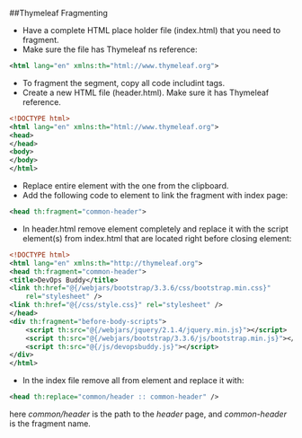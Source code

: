 ##Thymeleaf Fragmenting
- Have a complete HTML place holder file (index.html) that you need to fragment.
- Make sure the file has Thymeleaf ns reference:
```xml
<html lang="en" xmlns:th="html://www.thymeleaf.org">
```
- To fragment the <head> segment, copy all code includint <head> tags.
- Create a new HTML file (header.html). Make sure it has Thymeleaf reference.
```xml
<!DOCTYPE html>
<html lang="en" xmlns:th="html://www.thymeleaf.org">
<head>
</head>
<body>
</body>
</html>
```
- Replace entire <head> element with the one from the clipboard.
- Add the following code to <head> element to link the fragment with index page:
```xml
<head th:fragment="common-header">
```
- In header.html remove <body> element completely and replace it with the script element(s) from 
index.html that are located right before closing <body> element:
```xml
<!DOCTYPE html>
<html lang="en" xmlns:th="http://thymeleaf.org">
<head th:fragment="common-header">
<title>DevOps Buddy</title>
<link th:href="@{/webjars/bootstrap/3.3.6/css/bootstrap.min.css}"
	rel="stylesheet" />
<link th:href="@{/css/style.css}" rel="stylesheet" />
</head>
<div th:fragment="before-body-scripts">
	<script th:src="@{/webjars/jquery/2.1.4/jquery.min.js}"></script>
	<script th:src="@{/webjars/bootstrap/3.3.6/js/bootstrap.min.js}"></script>
	<script th:src="@{/js/devopsbuddy.js}"></script>
</div>
</html>
```
- In the index file remove all from <head> element and replace it with:
```xml
<head th:replace="common/header :: common-header" />
```
here *common/header* is the path to the *header* page, and *common-header* is the fragment name.
